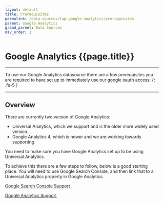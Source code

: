 ```yaml
---
layout: default
title: Prerequisites
permalink: /data-sources/tap-google-analytics/prerequisites
parent: Google Analytics
grand_parent: Data Sources
nav_order: 1
---
```


# Google Analytics {{page.title}}

---

To use our Google Analytics datasource there are a few prerequisites you are required to have set up to immediately use our google oauth access.
{: .fs-5 }

---

## Overview

There are currently two version of Google Analytics:
- Universal Analytics, which we support and is the older more widely used version.
- Google Analytics 4, which is newer and we are working towards supporting.

You need to make sure you have Google Analytics set up to be using Universal Analytics.

To achieve this there are a few steps to follow, below is a good starting place. You will need to use Google Search Console, and then link that to a Universal Analytics property in Google Analytics.

[Google Search Console Support](https://support.google.com/analytics/answer/1308617?hl=en&ref_topic=1308589#zippy=%2Cin-this-article)

[Google Analytics Support](https://support.google.com/analytics/answer/1308621?hl=en)

